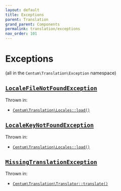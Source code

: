 ```yaml
---
layout: default
title: Exceptions
parent: Translation
grand_parent: Components
permalink: translation/exceptions
nav_order: 101
---
```




# Exceptions

(all in the `Centum\Translation\Exception` namespace)



## [`LocaleFileNotFoundException`](https://github.com/SidRoberts/centum/blob/development/src/Translation/Exception/LocaleFileNotFoundException.php)

Thrown in:

- [`Centum\Translation\Locales::load()`](https://github.com/SidRoberts/centum/blob/development/src/Translation/Locales.php#L31)



## [`LocaleKeyNotFoundException`](https://github.com/SidRoberts/centum/blob/development/src/Translation/Exception/LocaleKeyNotFoundException.php)

Thrown in:

- [`Centum\Translation\Locales::load()`](https://github.com/SidRoberts/centum/blob/development/src/Translation/Locales.php#L31)



## [`MissingTranslationException`](https://github.com/SidRoberts/centum/blob/development/src/Translation/Exception/MissingTranslationException.php)

Thrown in:

- [`Centum\Translation\Translator::translate()`](https://github.com/SidRoberts/centum/blob/development/src/Translation/Translator.php#L22)

